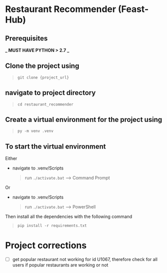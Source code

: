 # Restaurant Recommender (Feast-Hub)

## Prerequisites

**_ MUST HAVE PYTHON > 2.7 _**

## Clone the project using

> `git clone {project_url}`

## navigate to project directory

> `cd restaurant_recommender`

## Create a virtual environment for the project using

> `py -m venv .venv`

## To start the virtual environment

Either

-   navigate to .venv/Scripts
    > run `./activate.bat` --> Command Prompt

Or

-   navigate to .venv/Scripts
    > run `./activate.bat` --> PowerShell

Then install all the dependencies with the following command

> `pip install -r requirements.txt`

# Project corrections

-   [ ] get popular restaurant not working for id U1067, therefore check for all users if popular restaurants are working or not
